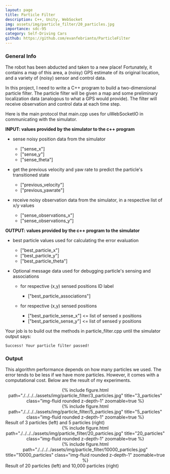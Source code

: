 ```yaml
---
layout: page
title: Particle Filter
description: C++, Unity, WebSocket
img: assets/img/particle_filter/20_particles.jpg
importance: sdc-95
category: Self-Driving Cars
github: https://github.com/evanfebrianto/ParticleFilter
---
```


### General Info
The robot has been abducted and taken to a new place! Fortunately, it contains a map of this area, a (noisy) GPS estimate of its original location, and a variety of (noisy) sensor and control data.

In this project, I need to write a C++ program to build a two-dimensional particle filter. The particle filter will be given a map and some preliminary localization data (analogous to what a GPS would provide). The filter will receive observation and control data at each time step.

Here is the main protocol that main.cpp uses for uWebSocketIO in communicating with the simulator.

**INPUT: values provided by the simulator to the c++ program**

* sense noisy position data from the simulator
  * ["sense_x"]
  * ["sense_y"]
  * ["sense_theta"]

* get the previous velocity and yaw rate to predict the particle's transitioned state
  * ["previous_velocity"]
  * ["previous_yawrate"]

* receive noisy observation data from the simulator, in a respective list of x/y values
  * ["sense_observations_x"]
  * ["sense_observations_y"]

**OUTPUT: values provided by the c++ program to the simulator**

* best particle values used for calculating the error evaluation
  * ["best_particle_x"]
  * ["best_particle_y"]
  * ["best_particle_theta"]

* Optional message data used for debugging particle's sensing and associations

  * for respective (x,y) sensed positions ID label
    * ["best_particle_associations"]

  * for respective (x,y) sensed positions
    * ["best_particle_sense_x"] <= list of sensed x positions
    * ["best_particle_sense_y"] <= list of sensed y positions

Your job is to build out the methods in particle_filter.cpp until the simulator output says:

```Success! Your particle filter passed!```

### Output
This algorithm performance depends on how many particles we used. The error tends to be less if we have more particles. However, it comes with a computational cost. Below are the result of my experiments.

<div class="row">
    <div class="col-sm-6 mt-3 mt-md-0" align="center">
        {% include figure.html path="./../../../assets/img/particle_filter/3_particles.jpg" title="3_particles" class="img-fluid rounded z-depth-1" zoomable=true %}
    </div>
    <div class="col-sm-6 mt-3 mt-md-0" align="center">
        {% include figure.html path="./../../../assets/img/particle_filter/5_particles.jpg" title="5_particles" class="img-fluid rounded z-depth-1" zoomable=true %}
    </div>
</div>
<div class="caption">
    Result of 3 particles (left) and 5 particles (right)
</div>

<div class="row">
    <div class="col-sm-6 mt-3 mt-md-0" align="center">
        {% include figure.html path="./../../../assets/img/particle_filter/20_particles.jpg" title="20_particles" class="img-fluid rounded z-depth-1" zoomable=true %}
    </div>
    <div class="col-sm-6 mt-3 mt-md-0" align="center">
        {% include figure.html path="./../../../assets/img/particle_filter/10000_particles.jpg" title="10000_particles" class="img-fluid rounded z-depth-1" zoomable=true %}
    </div>
</div>
<div class="caption">
    Result of 20 particles (left) and 10,000 particles (right)
</div>